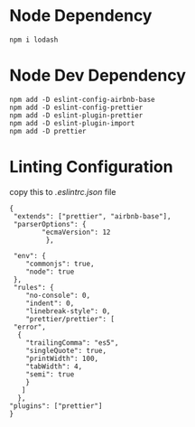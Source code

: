 # Node Dependency
    npm i lodash

# Node Dev Dependency
    npm add -D eslint-config-airbnb-base
    npm add -D eslint-config-prettier
    npm add -D eslint-plugin-prettier
    npm add -D eslint-plugin-import
    npm add -D prettier

# Linting Configuration


 copy this to  <i> .eslintrc.json</i> file
    
    {
     "extends": ["prettier", "airbnb-base"],
     "parserOptions": {
            "ecmaVersion": 12
             },

     "env": {
        "commonjs": true,
        "node": true
     },
     "rules": {
        "no-console": 0,
        "indent": 0,
        "linebreak-style": 0,
        "prettier/prettier": [
     "error",
      {
        "trailingComma": "es5",
        "singleQuote": true,
        "printWidth": 100,
        "tabWidth": 4,
        "semi": true
        }
       ]
      },
    "plugins": ["prettier"]
    }

